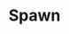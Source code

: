 ---
title: Spawn
issue: 41A
issue_nr: 41
full_title: Fugitives, Part 2
subtitle: ''
story_arc: Fugitives
crossover: ''
variant: ""
publisher: Image Comics
creators: 
  - Todd McFarlane
release_date: Jan 1996
release_year: 1996
genre:
  - Action
  - Adventure
  - Crime
  - Fantasy
  - Horror
  - Science Fiction
  - Super-Heroes
  - Thriller
format: Comic
pages: 32
signed_by: Greg Capullo
price: 7.50
---